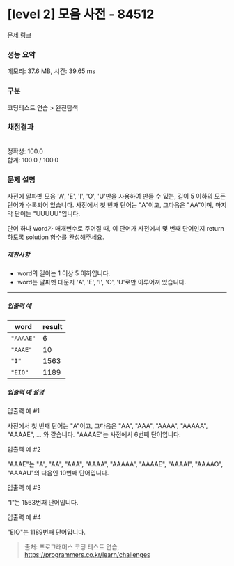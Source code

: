 # [level 2] 모음 사전 - 84512 

[문제 링크](https://school.programmers.co.kr/learn/courses/30/lessons/84512) 

### 성능 요약

메모리: 37.6 MB, 시간: 39.65 ms

### 구분

코딩테스트 연습 > 완전탐색

### 채점결과

<br/>정확성: 100.0<br/>합계: 100.0 / 100.0

### 문제 설명

<p style="user-select: auto;">사전에 알파벳 모음 'A', 'E', 'I', 'O', 'U'만을 사용하여 만들 수 있는, 길이 5 이하의 모든 단어가 수록되어 있습니다. 사전에서 첫 번째 단어는 "A"이고, 그다음은 "AA"이며, 마지막 단어는 "UUUUU"입니다.</p>

<p style="user-select: auto;">단어 하나 word가 매개변수로 주어질 때, 이 단어가 사전에서 몇 번째 단어인지 return 하도록 solution 함수를 완성해주세요.</p>

<h5 style="user-select: auto;">제한사항</h5>

<ul style="user-select: auto;">
<li style="user-select: auto;">word의 길이는 1 이상 5 이하입니다.</li>
<li style="user-select: auto;">word는 알파벳 대문자 'A', 'E', 'I', 'O', 'U'로만 이루어져 있습니다.</li>
</ul>

<hr style="user-select: auto;">

<h5 style="user-select: auto;">입출력 예</h5>
<table class="table" style="user-select: auto;">
        <thead style="user-select: auto;"><tr style="user-select: auto;">
<th style="user-select: auto;">word</th>
<th style="user-select: auto;">result</th>
</tr>
</thead>
        <tbody style="user-select: auto;"><tr style="user-select: auto;">
<td style="user-select: auto;"><code style="user-select: auto;">"AAAAE"</code></td>
<td style="user-select: auto;">6</td>
</tr>
<tr style="user-select: auto;">
<td style="user-select: auto;"><code style="user-select: auto;">"AAAE"</code></td>
<td style="user-select: auto;">10</td>
</tr>
<tr style="user-select: auto;">
<td style="user-select: auto;"><code style="user-select: auto;">"I"</code></td>
<td style="user-select: auto;">1563</td>
</tr>
<tr style="user-select: auto;">
<td style="user-select: auto;"><code style="user-select: auto;">"EIO"</code></td>
<td style="user-select: auto;">1189</td>
</tr>
</tbody>
      </table>
<h5 style="user-select: auto;">입출력 예 설명</h5>

<p style="user-select: auto;">입출력 예 #1</p>

<p style="user-select: auto;">사전에서 첫 번째 단어는 "A"이고, 그다음은 "AA", "AAA", "AAAA", "AAAAA", "AAAAE", ... 와 같습니다. "AAAAE"는 사전에서 6번째 단어입니다.</p>

<p style="user-select: auto;">입출력 예 #2</p>

<p style="user-select: auto;">"AAAE"는  "A", "AA", "AAA", "AAAA", "AAAAA", "AAAAE", "AAAAI", "AAAAO", "AAAAU"의 다음인 10번째 단어입니다.</p>

<p style="user-select: auto;">입출력 예 #3</p>

<p style="user-select: auto;">"I"는 1563번째 단어입니다.</p>

<p style="user-select: auto;">입출력 예 #4</p>

<p style="user-select: auto;">"EIO"는 1189번째 단어입니다.</p>


> 출처: 프로그래머스 코딩 테스트 연습, https://programmers.co.kr/learn/challenges